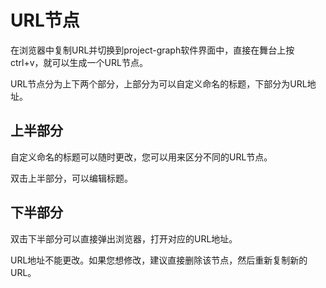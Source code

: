 # URL节点

在浏览器中复制URL并切换到project-graph软件界面中，直接在舞台上按ctrl+v，就可以生成一个URL节点。

URL节点分为上下两个部分，上部分为可以自定义命名的标题，下部分为URL地址。

## 上半部分

自定义命名的标题可以随时更改，您可以用来区分不同的URL节点。

双击上半部分，可以编辑标题。

## 下半部分

双击下半部分可以直接弹出浏览器，打开对应的URL地址。

URL地址不能更改。如果您想修改，建议直接删除该节点，然后重新复制新的URL。
